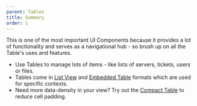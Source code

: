 ```yaml
---
parent: Tables
title: Summary
order: 1
---
```

<p>This is one of the most important UI Components because it provides a lot of functionality and serves as a navigational hub - so brush up on all the Table's uses and features.</p>
<ul>
  <li>Use Tables to manage lots of items - like lists of servers, tickets, users or files.</li>
  <li>Tables come in <a href="#list-view-table">List View</a> and <a href="#embedded-table">Embedded Table</a> formats which are used for specific contexts.</li>
  <li>Need more data-density in your view?  Try out the <a href="#compact-table">Compact Table</a> to reduce cell padding.</li>
</ul>